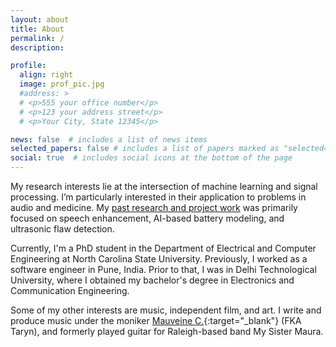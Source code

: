 ```yaml
---
layout: about
title: About
permalink: /
description:

profile:
  align: right
  image: prof_pic.jpg
  #address: >
  # <p>555 your office number</p>
  # <p>123 your address street</p>
  # <p>Your City, State 12345</p>

news: false  # includes a list of news items
selected_papers: false # includes a list of papers marked as "selected={true}"
social: true  # includes social icons at the bottom of the page
---
```


My research interests lie at the intersection of machine learning and signal processing. I’m particularly interested in their application to problems in audio and medicine. My [past research and project work](/projects) was primarily focused on speech enhancement, AI-based battery modeling, and ultrasonic flaw detection.

Currently, I'm a PhD student in the Department of Electrical and Computer Engineering at North Carolina State University. Previously, I worked as a software engineer in Pune, India. Prior to that, I was in Delhi Technological University, where I obtained my bachelor's degree in Electronics and Communication Engineering.

Some of my other interests are music, independent film, and art. I write and produce music under the moniker [Mauveine C.](https://tarynn.bandcamp.com/){:target="\_blank"} (FKA Taryn), and formerly played guitar for Raleigh-based band My Sister Maura.
